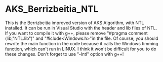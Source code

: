 AKS_Berrizbeitia_NTL
====================

This is the Berrizbeitia improved version of AKS Algorithm, with NTL installed.
It can be run in Visual Studio with the header and lib files of NTL.
If you want to compile it with g++, please remove "#pragma comment (lib,"NTL.lib")" and "#iclude<Windows.h>"in the file. Of course, you should rewrite the main function in the code because it calls the Windows timming function, which can't run in LINUX. 
I think it won't be difficult for you to do these changes.
Don't forget to use "-lntl" option with g++!
